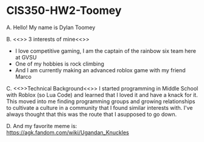 # CIS350-HW2-Toomey

A. Hello! My name is Dylan Toomey


B. <<>> 3 interests of mine<<>>
- I love competitive gaming, I am the captain of the rainbow six team here at GVSU
- One of my hobbies is rock climbing
- And I am currently making an advanced roblox game with my friend Marco

C. <<>>Technical Background<<>>
I started programming in Middle School with Roblox (so Lua Code) and learned that I loved it and have a knack for it. This moved into me finding programming groups and growing relationships to cultivate a culture in a community that I found similar interests with. I've always thought that this was the route that I asupposed to go down.

D. And my favorite meme is: https://agk.fandom.com/wiki/Ugandan_Knuckles

